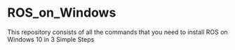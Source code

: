 # ROS_on_Windows
This repository consists of all the commands that you need to install ROS on Windows 10 in 3 Simple Steps
